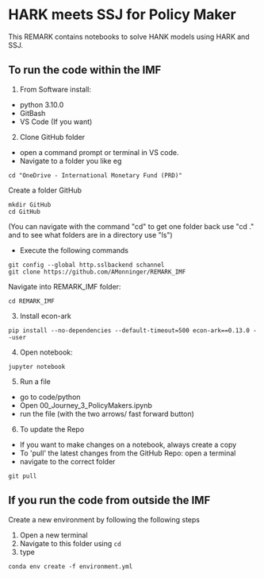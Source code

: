 # HARK meets SSJ for Policy Maker
This REMARK contains notebooks to solve HANK models using HARK and SSJ.

## To run the code within the IMF

1. From Software  install:
- python 3.10.0 
- GitBash
- VS Code (If you want)

2. Clone GitHub folder
- open a command prompt or terminal in VS code.
- Navigate to a folder you like eg 
```
cd "OneDrive - International Monetary Fund (PRD)"
```
Create a folder GitHub
```
mkdir GitHub
cd GitHub
```
(You can navigate with the command "cd" to get one folder back use "cd ." and to see what folders are in a directory use "ls")

- Execute the following commands
```
git config --global http.sslbackend schannel
git clone https://github.com/AMonninger/REMARK_IMF
```

Navigate into REMARK_IMF folder:
```
cd REMARK_IMF
```

3. Install econ-ark
```
pip install --no-dependencies --default-timeout=500 econ-ark==0.13.0 --user 
```

4. Open notebook:
```
jupyter notebook
```

5. Run a file
- go to code/python
- Open 00_Journey_3_PolicyMakers.ipynb
- run the file (with the two arrows/ fast forward button)

6. To update the Repo
- If you want to make changes on a notebook, always create a copy
- To 'pull' the latest changes from the GitHub Repo: open a terminal
- navigate to the correct folder
```
git pull
```


## If you run the code from outside the IMF
Create a new environment by following the following steps

1. Open a new terminal
2. Navigate to this folder using `cd`
2. type
```
conda env create -f environment.yml
```
